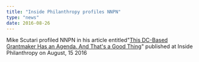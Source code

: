 ```yaml
---
title: "Inside Philanthropy profiles NNPN"
type: "news"
date: 2016-08-26
---
```


<span class="lead-in">Mike Scutari profiled NNPN in his article entitled"<a href="https://www.insidephilanthropy.com/theater/2016/8/25/this-dc-based-grantmaker-has-an-agenda-and-thats-a-good-thin.html" rel="nofollow">This DC-Based Grantmaker Has an Agenda. And That's a Good Thing</a>" published at Inside Philanthropy on August, 15 2016</span>

